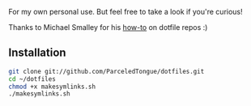 For my own personal use. But feel free to take a look if you're curious!

Thanks to Michael Smalley for his [how-to][1] on dotfile repos :)

Installation
------------

``` bash
git clone git://github.com/ParceledTongue/dotfiles.git
cd ~/dotfiles
chmod +x makesymlinks.sh
./makesymlinks.sh
```

[1]: http://blog.smalleycreative.com/tutorials/using-git-and-github-to-manage-your-dotfiles/ 

